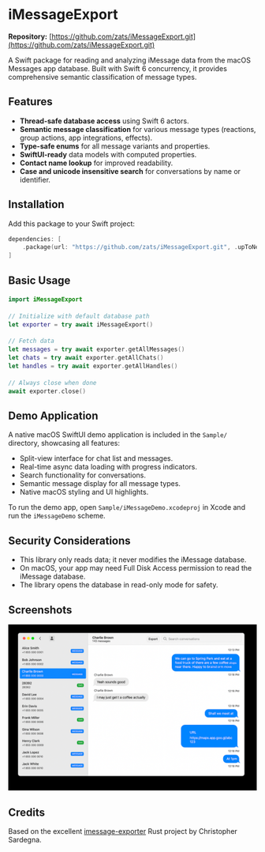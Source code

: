 # iMessageExport

**Repository:** [https://github.com/zats/iMessageExport.git](https://github.com/zats/iMessageExport.git)

A Swift package for reading and analyzing iMessage data from the macOS Messages app database. Built with Swift 6 concurrency, it provides comprehensive semantic classification of message types.

## Features

*   **Thread-safe database access** using Swift 6 actors.
*   **Semantic message classification** for various message types (reactions, group actions, app integrations, effects).
*   **Type-safe enums** for all message variants and properties.
*   **SwiftUI-ready** data models with computed properties.
*   **Contact name lookup** for improved readability.
*   **Case and unicode insensitive search** for conversations by name or identifier.

## Installation

Add this package to your Swift project:

```swift
dependencies: [
    .package(url: "https://github.com/zats/iMessageExport.git", .upToNextMajor(from: "1.0.0"))
]
```

## Basic Usage

```swift
import iMessageExport

// Initialize with default database path
let exporter = try await iMessageExport()

// Fetch data
let messages = try await exporter.getAllMessages()
let chats = try await exporter.getAllChats()
let handles = try await exporter.getAllHandles()

// Always close when done
await exporter.close()
```

## Demo Application

A native macOS SwiftUI demo application is included in the `Sample/` directory, showcasing all features:

*   Split-view interface for chat list and messages.
*   Real-time async data loading with progress indicators.
*   Search functionality for conversations.
*   Semantic message display for all message types.
*   Native macOS styling and UI highlights.

To run the demo app, open `Sample/iMessageDemo.xcodeproj` in Xcode and run the `iMessageDemo` scheme.

## Security Considerations

*   This library only reads data; it never modifies the iMessage database.
*   On macOS, your app may need Full Disk Access permission to read the iMessage database.
*   The library opens the database in read-only mode for safety.

## Screenshots

![Screenshot](screenshot.png)

## Credits

Based on the excellent [imessage-exporter](https://github.com/ReagentX/imessage-exporter) Rust project by Christopher Sardegna.
